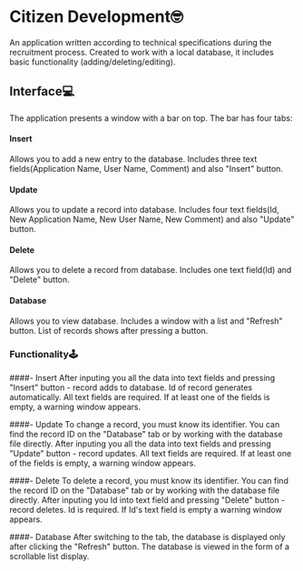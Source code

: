 # Citizen Development🤓

An application written according to technical specifications during the recruitment process. 
Created to work with a local database, it includes basic functionality (adding/deleting/editing).


## Interface💻

The application presents a window with a bar on top. The bar has four tabs:

#### Insert
Allows you to add a new entry to the database. 
Includes three text fields(Application Name, User Name, Comment) and also "Insert" button.

#### Update
Allows you to update a record into database. 
Includes four text fields(Id, New Application Name, New User Name, New Comment) and also "Update" button.

#### Delete
Allows you to delete a record from database. 
Includes one text field(Id) and "Delete" button.

#### Database
Allows you to view database. Includes a window with a list and "Refresh" button. 
List of records shows after pressing a button.


### Functionality🕹

####- Insert
After inputing you all the data into text fields and pressing "Insert" button - record adds to database. 
Id of record generates automatically. 
All text fields are required. 
If at least one of the fields is empty, a warning window appears.

####- Update
To change a record, you must know its identifier. 
You can find the record ID on the "Database" tab or by working with the database file directly. 
After inputing you all the data into text fields and pressing "Update" button - record updates. 
All text fields are required. If at least one of the fields is empty, a warning window appears. 

####- Delete
To delete a record, you must know its identifier. 
You can find the record ID on the "Database" tab or by working with the database file directly.
After inputing you Id into text field and pressing "Delete" button - record deletes. 
Id is required. If Id's text field is empty a warning window appears. 

####- Database
After switching to the tab, the database is displayed only after clicking the "Refresh" button. 
The database is viewed in the form of a scrollable list display.

